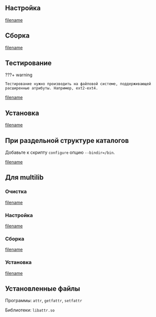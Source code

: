 <pkg :name="'attr'" instsize showsbu2></pkg>

## Настройка

[filename](../packages/attr/configure ':include')

## Сборка

[filename](../packages/attr/build ':include')

## Тестирование

???+ warning
	
	Тестирование нужно производить на файловой системе, поддерживающей расширенные атрибуты. Например, ext2-ext4.

[filename](../packages/attr/test ':include')

## Установка

[filename](../packages/attr/install ':include')

## При раздельной структуре каталогов

Добавьте к скрипту `configure` опцию `--bindir=/bin`.

[filename](../packages/attr/cldirs ':include')

## Для multilib

### Очистка

[filename](../packages/attr/multi_prepare ':include')

### Настройка

[filename](../packages/attr/multi_configure ':include')

### Сборка

[filename](../packages/attr/multi_build ':include')

### Установка

[filename](../packages/attr/multi_install ':include')

## Установленные файлы

Программы: `attr`, `getfattr`, `setfattr`

Библиотеки: `libattr.so`

<script>
	new Vue({ el: '#main' })
</script>
